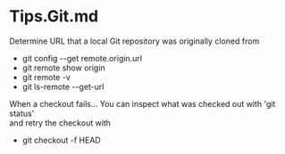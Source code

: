 Tips.Git.md
=========


Determine URL that a local Git repository was originally cloned from
* git config --get remote.origin.url
* git remote show origin
* git remote -v
* git ls-remote --get-url 


When a checkout fails...
You can inspect what was checked out with 'git status'  
and retry the checkout with 
* git checkout -f HEAD






